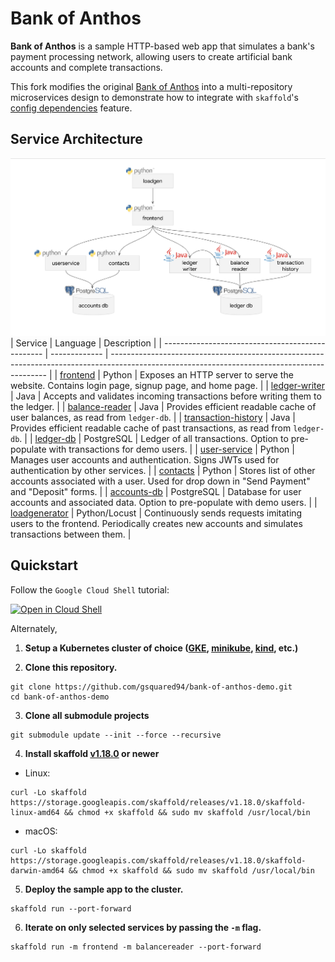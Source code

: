 # Bank of Anthos

**Bank of Anthos** is a sample HTTP-based web app that simulates a bank's payment processing network, allowing users to create artificial bank accounts and complete transactions.

This fork modifies the original [Bank of Anthos](https://github.com/GoogleCloudPlatform/bank-of-anthos) into a multi-repository microservices design to demonstrate how to integrate with `skaffold`'s [config dependencies](https://skaffold.dev/docs/design/config/#configuration-dependencies) feature.
## Service Architecture

![Architecture Diagram](./docs/architecture.png)
| Service                                          | Language      | Description                                                                                                                                  |
| ------------------------------------------------ | ------------- | -------------------------------------------------------------------------------------------------------------------------------------------- |
| [frontend](https://github.com/gsquared94/bank-of-anthos-frontend)                       | Python        | Exposes an HTTP server to serve the website. Contains login page, signup page, and home page.                                                |
| [ledger-writer](https://github.com/gsquared94/bank-of-anthos-ledgerwriter)              | Java          | Accepts and validates incoming transactions before writing them to the ledger.                                                               |
| [balance-reader](https://github.com/gsquared94/bank-of-anthos-balancereader)            | Java          | Provides efficient readable cache of user balances, as read from `ledger-db`.                                                                |
| [transaction-history](https://github.com/gsquared94/bank-of-anthos-transactionhistory)  | Java          | Provides efficient readable cache of past transactions, as read from `ledger-db`.                                                            |
| [ledger-db](https://github.com/gsquared94/bank-of-anthos-ledger-db)                     | PostgreSQL | Ledger of all transactions. Option to pre-populate with transactions for demo users.                                                         |
| [user-service](https://github.com/gsquared94/bank-of-anthos-userservice)                | Python        | Manages user accounts and authentication. Signs JWTs used for authentication by other services.                                              |
| [contacts](https://github.com/gsquared94/bank-of-anthos-contacts)                       | Python        | Stores list of other accounts associated with a user. Used for drop down in "Send Payment" and "Deposit" forms. |
| [accounts-db](https://github.com/gsquared94/bank-of-anthos-accounts)                 | PostgreSQL | Database for user accounts and associated data. Option to pre-populate with demo users.                                                      |
| [loadgenerator](https://github.com/gsquared94/bank-of-anthos-loadgenerator)             | Python/Locust | Continuously sends requests imitating users to the frontend. Periodically creates new accounts and simulates transactions between them.      |


## Quickstart

Follow the `Google Cloud Shell` tutorial:

[![Open in Cloud Shell](https://gstatic.com/cloudssh/images/open-btn.svg)](https://ssh.cloud.google.com/cloudshell/editor?cloudshell_git_repo=https://github.com/gsquared94/bank-of-anthos-demo&cloudshell_workspace=.&cloudshell_tutorial=tutorial.md)

Alternately,

1. **Setup a Kubernetes cluster of choice ([GKE](https://cloud.google.com/kubernetes-engine), [minikube](https://minikube.sigs.k8s.io/docs/start/), [kind](https://kind.sigs.k8s.io/docs/user/quick-start/#installation), etc.)** 

2. **Clone this repository.**

```
git clone https://github.com/gsquared94/bank-of-anthos-demo.git
cd bank-of-anthos-demo
```

3. **Clone all submodule projects**

```
git submodule update --init --force --recursive
```

4. **Install skaffold [v1.18.0](https://github.com/GoogleContainerTools/skaffold/releases/tag/v1.18.0) or newer**

* Linux:

```
curl -Lo skaffold https://storage.googleapis.com/skaffold/releases/v1.18.0/skaffold-linux-amd64 && chmod +x skaffold && sudo mv skaffold /usr/local/bin
```

* macOS:

```
curl -Lo skaffold https://storage.googleapis.com/skaffold/releases/v1.18.0/skaffold-darwin-amd64 && chmod +x skaffold && sudo mv skaffold /usr/local/bin
```

5. **Deploy the sample app to the cluster.**

```
skaffold run --port-forward
```

6. **Iterate on only selected services by passing the `-m` flag.**

```
skaffold run -m frontend -m balancereader --port-forward
```
